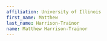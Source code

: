```yaml
---
affiliation: University of Illinois
first_name: Matthew
last_name: Harrison-Trainor
name: Matthew Harrison-Trainor
---
```

